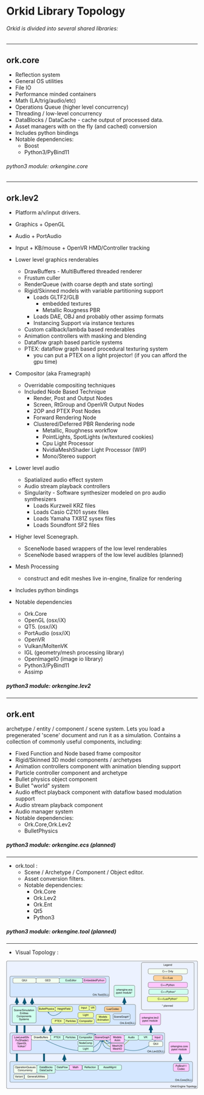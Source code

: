# Orkid Library Topology
###### Orkid is divided into several shared libraries:
---
## ork.core
  - Reflection system
  - General OS utilities
  - File IO
  - Performance minded containers
  - Math (LA/trig/audio/etc)
  - Operations Queue (higher level concurrency)
  - Threading / low-level concurrency
  - DataBlocks / DataCache - cache output of processed data.
  - Asset managers with on the fly (and cached) conversion
  - Includes python bindings
  - Notable dependencies:
    + Boost
    + Python3/PyBind11


###### python3 module: orkengine.core
---
## ork.lev2
  - Platform a/v/input drivers.
   - Graphics
    + OpenGL
   - Audio
    + PortAudio
   - Input
    + KB/mouse
    + OpenVR HMD/Controller tracking


  - Lower level graphics renderables
    + DrawBuffers - MultiBuffered threaded renderer
    + Frustum culler
    + RenderQueue (with coarse depth and state sorting)
    + Rigid/Skinned models with variable partitioning support
      - Loads GLTF2/GLB
        + embedded textures
        + Metallic Rougness PBR
      - Loads DAE, OBJ and probably other assimp formats
      - Instancing Support via instance textures
    + Custom callback/lambda based renderables
    + Animation controllers with masking and blending
    + Dataflow graph based particle systems
    + PTEX: dataflow graph based procedural texturing system
      - you can put a PTEX on a light projector! (if you can afford the gpu time)


  - Compositor (aka Framegraph)
    + Overridable compositing techniques
    + Included Node Based Technique
      - Render, Post and Output Nodes
      - Screen, RtGroup and OpenVR Output Nodes
      - 2OP and PTEX Post Nodes
      - Forward Rendering Node
      - Clustered/Deferred PBR Rendering node
        + Metallic, Roughness workflow
        + PointLights, SpotLights (w/textured cookies)
        + Cpu Light Processor
        + NvidiaMeshShader Light Processor (WIP)
        + Mono/Stereo support


  - Lower level audio
    + Spatialized audio effect system
    + Audio stream playback controllers
    + Singularity - Software synthesizer modeled on pro audio synthesizers
      - Loads Kurzweil KRZ files
      - Loads Casio CZ101 sysex files
      - Loads Yamaha TX81Z sysex files
      - Loads Soundfont SF2 files


  - Higher level Scenegraph.
    + SceneNode based wrappers of the low level renderables
    + SceneNode based wrappers of the low level audibles (planned)


  - Mesh Processing
     + construct and edit meshes live in-engine, finalize for rendering


  - Includes python bindings

  - Notable dependencies
    + Ork.Core
    + OpenGL (osx/iX)
    + QT5. (osx/iX)
    + PortAudio (osx/iX)
    + OpenVR
    + Vulkan/MoltenVK
    + IGL (geometry/mesh processing library)
    + OpenImageIO (image io library)
    + Python3/PyBind11
    + Assimp

##### python3 module: orkengine.lev2

---

## ork.ent
archetype / entity / component / scene system. Lets you load a pregenerated 'scene' document and run it as a simulation. Contains a collection of commonly useful components, including:

  - Fixed Function and Node based frame compositor
  - Rigid/Skinned 3D model components / archetypes
  - Animation controllers component with animation blending support
  - Particle controller component and archetype
  - Bullet physics object component
  - Bullet "world" system
  - Audio effect playback component with dataflow based modulation support
  - Audio stream playback component
  - Audio manager system
  - Notable dependencies:
      + Ork.Core,Ork.Lev2
      + BulletPhysics

##### python3 module: orkengine.ecs (planned)

---

* ork.tool :
  - Scene / Archetype / Component / Object editor.
  - Asset conversion filters.
  - Notable dependencies:
      + Ork.Core
      + Ork.Lev2
      + Ork.Ent
      + Qt5
      + Python3

##### python3 module: orkengine.tool (planned)

---

* Visual Topology :

![vizorg](OrkidEngineLayout.svg)
